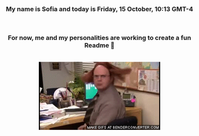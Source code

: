 


<div align="center">
<h3 >My name is Sofia and today is Friday, 15 October, 10:13 GMT-4</h3><br>
<h3 >For now, me and my personalities are working to create a fun Readme 👋
</h3><br>
<img src='img/dwight.gif' alt='working...'/>
</div>
